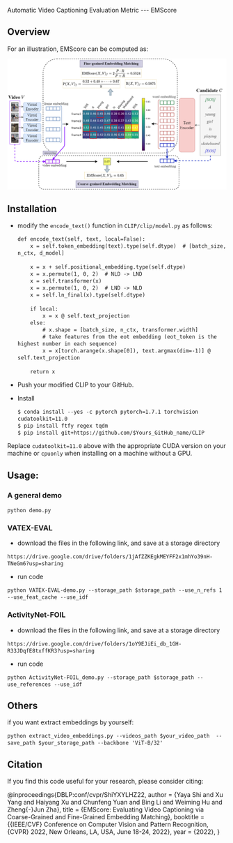 Automatic Video Captioning Evaluation Metric --- EMScore


## Overview

For an illustration, EMScore can be computed as:

![EMScore](./emscore/images/EMScore.png)




## Installation

- modify the `encode_text()` function in `CLIP/clip/model.py` as follows:

  ```
  def encode_text(self, text, local=False):
      x = self.token_embedding(text).type(self.dtype)  # [batch_size, n_ctx, d_model]
  
      x = x + self.positional_embedding.type(self.dtype)
      x = x.permute(1, 0, 2)  # NLD -> LND
      x = self.transformer(x)
      x = x.permute(1, 0, 2)  # LND -> NLD
      x = self.ln_final(x).type(self.dtype)
  
      if local:
          x = x @ self.text_projection
      else:
          # x.shape = [batch_size, n_ctx, transformer.width]
          # take features from the eot embedding (eot_token is the highest number in each sequence)
          x = x[torch.arange(x.shape[0]), text.argmax(dim=-1)] @ self.text_projection
    
      return x
  ```

- Push your modified CLIP to your GitHub.

- Install

    ```
    $ conda install --yes -c pytorch pytorch=1.7.1 torchvision cudatoolkit=11.0
    $ pip install ftfy regex tqdm
    $ pip install git+https://github.com/$Yours_GitHub_name/CLIP
    ```

Replace `cudatoolkit=11.0` above with the appropriate CUDA version on your machine or `cpuonly` when installing on a machine without a GPU.



## Usage:

### A general demo
```
python demo.py 
```


### VATEX-EVAL
- download the files in the following link, and save at a storage directory  
```
https://drive.google.com/drive/folders/1jAfZZKEgkMEYFF2x1mhYo39nH-TNeGm6?usp=sharing
```

- run code
```
python VATEX-EVAL-demo.py --storage_path $storage_path --use_n_refs 1 --use_feat_cache --use_idf
```


### ActivityNet-FOIL
- download the files in the following link, and save at a storage directory  
```
https://drive.google.com/drive/folders/1oY9EJiEi_db_1GH-R33JDqfE8txffKR3?usp=sharing
```

- run code
```
python ActivityNet-FOIL_demo.py --storage_path $storage_path --use_references --use_idf
```

## Others
if you want extract embeddings by yourself:
```
python extract_video_embeddings.py --videos_path $your_video_path  --save_path $your_storage_path --backbone 'ViT-B/32' 
```


## Citation
If you find this code useful for your research, please consider citing:


@inproceedings{DBLP:conf/cvpr/ShiYXYLHZ22,
  author    = {Yaya Shi and
               Xu Yang and
               Haiyang Xu and
               Chunfeng Yuan and
               Bing Li and
               Weiming Hu and
               Zheng{-}Jun Zha},
  title     = {EMScore: Evaluating Video Captioning via Coarse-Grained and Fine-Grained
               Embedding Matching},
  booktitle = {{IEEE/CVF} Conference on Computer Vision and Pattern Recognition,
               {CVPR} 2022, New Orleans, LA, USA, June 18-24, 2022},
  year      = {2022},
}
